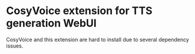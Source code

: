 # CosyVoice extension for TTS generation WebUI

CosyVoice and this extension are hard to install due to several dependency issues.
